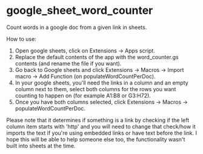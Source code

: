 # google_sheet_word_counter
Count words in a google doc from a given link in sheets.

How to use:
1) Open google sheets, click on Extensions -> Apps script.
2) Replace the default contents of the app with the word_counter.gs contents (and rename the file if you want).
3) Go back to Google sheets and click Extensions -> Macros -> Import macro -> Add Function (on populateWordCountPerDoc).
4) In your google sheets, you'll need the links in a column and an empty column next to them, select both columns for the rows you want counting to happen on (for example A1:B8 or G3:H72).
5) Once you have both columns selected, click Extensions -> Macros -> populateWordCountPerDoc.

Please note that it determines if something is a link by checking if the left column item starts with 'http' and you
will need to change that check/how it imports the text if you're using embedded links or have text before the link. 
I hope this will be able to help someone else too, the functionality wasn't built into sheets at the time.
